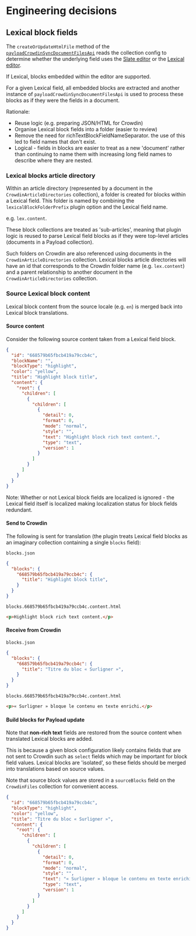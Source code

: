 # Engineering decisions

## Lexical block fields

The `createOrUpdateHtmlFile` method of the [`payloadCrowdinSyncDocumentFilesApi`](plugin/src/lib/api/files/document.ts) reads the collection config to determine whether the underlying field uses the [Slate editor](https://payloadcms.com/docs/rich-text/slate) or the [Lexical editor](https://payloadcms.com/docs/rich-text/lexical).

If Lexical, blocks embedded within the editor are supported.

For a given Lexical field, all embedded blocks are extracted and another instance of `payloadCrowdinSyncDocumentFilesApi` is used to process these blocks as if they were the fields in a document.

Rationale:

- Reuse logic (e.g. preparing JSON/HTML for Crowdin)
- Organise Lexical block fields into a folder (easier to review)
- Remove the need for richTextBlockFieldNameSeparator. the use of this led to field names that don't exist.
- Logical - fields in blocks are easier to treat as a new 'document' rather than continuing to name them with increasing long field names to describe where they are nested.

### Lexical blocks article directory

Within an article directory (represented by a document in the `CrowdinArticleDirectories` collection), a folder is created for blocks within a Lexical field. This folder is named by combining the `lexicalBlockFolderPrefix` plugin option and the Lexical field name.

e.g. `lex.content`.

These block collections are treated as 'sub-articles', meaning that plugin logic is reused to parse Lexical field blocks as if they were top-level articles (documents in a Payload collection).

Such folders on Crowdin are also referenced using documents in the `CrowdinArticleDirectories` collection. Lexical blocks article directories will have an id that corresponds to the Crowdin folder name (e.g. `lex.content`) and a parent relationship to another document in the `CrowdinArticleDirectories` collection.

### Source Lexical block content

Lexical block content from the source locale (e.g. `en`) is merged back into Lexical block translations.

#### Source content

Consider the following source content taken from a Lexical field block.

```json
{
  "id": "668579b65fbcb419a79ccb4c",
  "blockName": "",
  "blockType": "highlight",
  "color": "yellow",
  "title": "Highlight block title",
  "content": {
    "root": {
      "children": [
        {
          "children": [
            {
              "detail": 0,
              "format": 0,
              "mode": "normal",
              "style": "",
              "text": "Highlight block rich text content.",
              "type": "text",
              "version": 1
            }
          ]
        }
      ]
    }
  }
}
```

Note: Whether or not Lexical block fields are localized is ignored - the Lexical field itself is localized making localization status for block fields redundant.

#### Send to Crowdin

The following is sent for translation (the plugin treats Lexical field blocks as an imaginary collection containing a single `blocks` field):

`blocks.json`

```json
{
  "blocks": {
    "668579b65fbcb419a79ccb4c": {
      "title": "Highlight block title",
    }
  }
}
```

`blocks.668579b65fbcb419a79ccb4c.content.html`

```html
<p>Highlight block rich text content.</p>
```

#### Receive from Crowdin

`blocks.json`

```json
{
  "blocks": {
    "668579b65fbcb419a79ccb4c": {
      "title": "Titre du bloc « Surligner »",
    }
  }
}
```

`blocks.668579b65fbcb419a79ccb4c.content.html`

```html
<p>« Surligner » bloque le contenu en texte enrichi.</p>
```

#### Build blocks for Payload update

Note that **non-rich text** fields are restored from the source content when translated Lexical blocks are added.

This is because a given block configuration likely contains fields that are not sent to Crowdin such as `select` fields which may be important for block field values. Lexical blocks are 'isolated', so these fields should be merged into translations based on source values.

Note that source block values are stored in a `sourceBlocks` field on the `CrowdinFiles` collection for convenient access.

```json
{
  "id": "668579b65fbcb419a79ccb4c",
  "blockType": "highlight",
  "color": "yellow",
  "title": "Titre du bloc « Surligner »",
  "content": {
    "root": {
      "children": [
        {
          "children": [
            {
              "detail": 0,
              "format": 0,
              "mode": "normal",
              "style": "",
              "text": "« Surligner » bloque le contenu en texte enrichi.",
              "type": "text",
              "version": 1
            }
          ]
        }
      ]
    }
  }
}
```